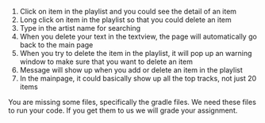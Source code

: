 1. Click on item in the playlist and you could see the detail of an item
2. Long click on item in the playlist so that you could delete an item
3. Type in the artist name for searching
4. When you delete your text in the textview, the page will automatically go back to the main page
5. When you try to delete the item in the playlist, it will pop up an warning window to make sure that you want to delete an item
6. Message will show up when you add or delete an item in the playlist
7. In the mainpage, it could basically show up all the top tracks, not just 20 items

You are missing some files, specifically the gradle files. We need these files to run your code. If you get them to us we will grade your assignment.